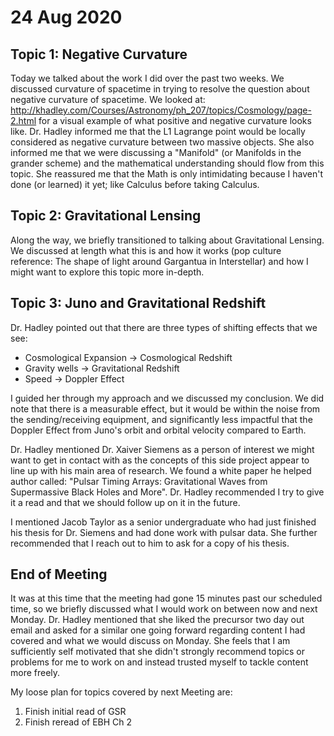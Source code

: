 # 24 Aug 2020
## Topic 1: Negative Curvature

Today we talked about the work I did over the past two weeks. We discussed curvature of spacetime in trying to resolve the question about negative curvature of spacetime. We looked at: http://khadley.com/Courses/Astronomy/ph_207/topics/Cosmology/page-2.html for a visual example of what positive and negative curvature looks like. Dr. Hadley informed me that the L1 Lagrange point would be locally considered as negative curvature between two massive objects. She also informed me that we were discussing a "Manifold" (or Manifolds in the grander scheme) and the mathematical understanding should flow from this topic. She reassured me that the Math is only intimidating because I haven't done (or learned) it yet; like Calculus before taking Calculus.

## Topic 2: Gravitational Lensing

Along the way, we briefly transitioned to talking about Gravitational Lensing. We discussed at length what this is and how it works (pop culture reference: The shape of light around Gargantua in Interstellar) and how I might want to explore this topic more in-depth.

## Topic 3: Juno and Gravitational Redshift

Dr. Hadley pointed out that there are three types of shifting effects that we see:

* Cosmological Expansion -> Cosmological Redshift
* Gravity wells -> Gravitational Redshift
* Speed -> Doppler Effect

I guided her through my approach and we discussed my conclusion. We did note that there is a measurable effect, but it would be within the noise from the sending/receiving equipment, and significantly less impactful that the Doppler Effect from Juno's orbit and orbital velocity compared to Earth.

Dr. Hadley mentioned Dr. Xaiver Siemens as a person of interest we might want to get in contact with as the concepts of this side project appear to line up with his main area of research. We found a white paper he helped author called: "Pulsar Timing Arrays: Gravitational Waves from Supermassive Black Holes and More". Dr. Hadley recommended I try to give it a read and that we should follow up on it in the future.

I mentioned Jacob Taylor as a senior undergraduate who had just finished his thesis for Dr. Siemens and had done work with pulsar data. She further recommended that I reach out to him to ask for a copy of his thesis.

## End of Meeting

It was at this time that the meeting had gone 15 minutes past our scheduled time, so we briefly discussed what I would work on between now and next Monday. Dr. Hadley mentioned that she liked the precursor two day out email and asked for a similar one going forward regarding content I had covered and what we would discuss on Monday. She feels that I am sufficiently self motivated that she didn't strongly recommend topics or problems for me to work on and instead trusted myself to tackle content more freely.

My loose plan for topics covered by next Meeting are:

  1. Finish initial read of GSR
  2. Finish reread of EBH Ch 2
